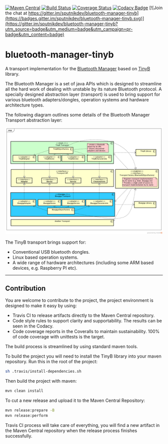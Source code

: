 [![Maven Central](https://img.shields.io/maven-central/v/org.sputnikdev/bluetooth-manager-tinyb.svg)](https://mvnrepository.com/artifact/org.sputnikdev/bluetooth-manager-tinyb)
[![Build Status](https://travis-ci.org/sputnikdev/bluetooth-manager-tinyb.svg?branch=master)](https://travis-ci.org/sputnikdev/bluetooth-manager-tinyb)
[![Coverage Status](https://coveralls.io/repos/github/sputnikdev/bluetooth-manager-tinyb/badge.svg?branch=master)](https://coveralls.io/github/sputnikdev/bluetooth-manager-tinyb?branch=master)
[![Codacy Badge](https://api.codacy.com/project/badge/Grade/478caa4b9498441f89bd1a880b7f8b53)](https://www.codacy.com/app/vkolotov/bluetooth-manager-tinyb?utm_source=github.com&amp;utm_medium=referral&amp;utm_content=sputnikdev/bluetooth-manager-tinyb&amp;utm_campaign=Badge_Grade)
[![Join the chat at https://gitter.im/sputnikdev/bluetooth-manager-tinyb](https://badges.gitter.im/sputnikdev/bluetooth-manager-tinyb.svg)](https://gitter.im/sputnikdev/bluetooth-manager-tinyb?utm_source=badge&utm_medium=badge&utm_campaign=pr-badge&utm_content=badge)
# bluetooth-manager-tinyb
A transport implementation for the [Bluetooth Manager](https://github.com/sputnikdev/bluetooth-manager) based on [TinyB](https://github.com/intel-iot-devkit/tinyb) library.

The Bluetooth Manager is a set of java APIs which is designed to streamline all the hard work of dealing with unstable 
by its nature Bluetooth protocol. A specially designed abstraction layer (transport) is used to bring support 
for various bluetooth adapters/dongles, operation systems and hardware architecture types.

The following diagram outlines some details of the Bluetooth Manager Transport abstraction layer:

![Transport diagram](bm-transport-abstraction-layer.png?raw=true "Bluetooth Manager Transport abstraction layer")

The TinyB transport brings support for:
 * Conventional USB bluetooth dongles. 
 * Linux based operation systems.
 * A wide range of hardware architectures (including some ARM based devices, e.g. Raspberry PI etc).

---
## Contribution

You are welcome to contribute to the project, the project environment is designed to make it easy by using:
* Travis CI to release artifacts directly to the Maven Central repository.
* Code style rules to support clarity and supportability. The results can be seen in the Codacy. 
* Code coverage reports in the Coveralls to maintain sustainability. 100% of code coverage with unittests is the target.

The build process is streamlined by using standard maven tools. 

To build the project you will need to install the TinyB library into your maven repository. Run this in the root of the project:
```sh
sh .travis/install-dependencies.sh
```

Then build the project with maven:
```bash
mvn clean install
```

To cut a new release and upload it to the Maven Central Repository:
```bash
mvn release:prepare -B
mvn release:perform
```
Travis CI process will take care of everything, you will find a new artifact in the Maven Central repository when the release process finishes successfully.
